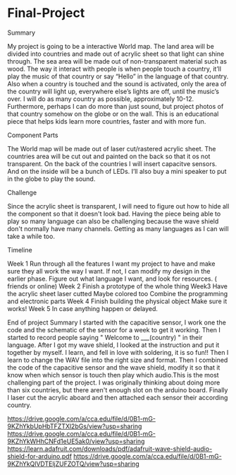 # Final-Project
Summary  

My project is going to be a interactive World map. The land area will be divided into countries and made out of acrylic sheet so that light can shine through. The sea area will be made out of non-transparent material such as wood. The way it interact with people is when people touch a country, it’ll play the music of that country or say “Hello” in the language of that country. Also when a country is touched and the sound is activated, only the area of the country will light up, everywhere else’s lights are off, until the music’s over. I will do as many country as possible, approximately 10-12. Furthermore, perhaps I can do more than just sound, but project photos of that country somehow on the globe or on the wall. This is an educational piece that helps kids learn more countries, faster and with more fun. 

Component Parts

The World map will be made out of laser cut/rastered acrylic sheet. The countries area will be cut out and painted on the back so that it os not transparent. On the back of the countries I will insert capacitve sensors. And on the inside will be a bunch of LEDs. I’ll also buy a mini speaker to put in the globe to play the sound. 

Challenge

Since the acrylic sheet is transparent, I will need to figure out how to hide all the component so that it doesn't look bad. Having the piece being able to play so many language can also be challenging because the wave shield don't normally have many channels. Getting as many languages as I can will take a while too. 

Timeline

Week 1 
Run through all the features I want my project to have and make sure they all work the way I want. If not, I can modify my design in the earlier phase.
Figure out what language I want, and look for resources. ( friends or online)
Week 2
Finish a prototype of the whole thing 
Week3
Have the acrylic sheet laser cutted 
Maybe colored too
Combine the programming and electronic parts 
Week 4
Finish building the physical object
Make sure it works!
Week 5
In case anything happen or delayed. 

End of project Summary 
I started with the capacitive sensor, I work one the code and the schematic of the sensor for a week to get it working. Then I started to record people saying " Welcome to ___(country) " in their language. After I got my wave shield, I looked at the instruction and put it together by myself. I learn, and fell in love with soldering, it is so fun!! Then I learn to change the WAV file into the right size and format. Then I combined the code of the capacitive sensor and the wave shield, modify it so that it know when which sensor is touch then play which audio.This is the most challenging part of the project. I was originally thinking about doing more than six countries, but there aren't enough slot on the arduino board. Finally I laser cut the acrylic aboard and then attached each sensor their according country. 

https://drive.google.com/a/cca.edu/file/d/0B1-mG-9KZhYkbUpHbTFZTXl2bGs/view?usp=sharing
https://drive.google.com/a/cca.edu/file/d/0B1-mG-9KZhYkWHhCNFd1eUE5ak0/view?usp=sharing
https://learn.adafruit.com/downloads/pdf/adafruit-wave-shield-audio-shield-for-arduino.pdf
https://drive.google.com/a/cca.edu/file/d/0B1-mG-9KZhYkQlVDTEljZUFZOTQ/view?usp=sharing
